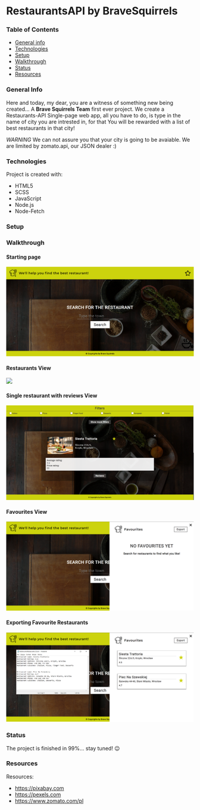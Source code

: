 # RestaurantsAPI by BraveSquirrels



### Table of Contents
* [General info](#generalinfo)
* [Technologies](#technologies)
* [Setup](#setup)
* [Walkthrough](#walkthrough)
* [Status](#status)
* [Resources](#resources)


### General Info
Here and today, my dear, you are a witness of something new being created... A **Brave Squirrels Team** first ever project.
We create a Restaurants-API Single-page web app, all you have to do, is type in the name of city you are intrested in, for that You will be rewarded with a list of best restaurants in that city!

*_WARNING_* We can not assure you that your city is going to be avaiable. We are limited by zomato.api, our JSON dealer :)

### Technologies
Project is created with:
* HTML5
* SCSS
* JavaScript
* Node.js
* Node-Fetch

### Setup

### Walkthrough
#### Starting page
![](images_for_github/starting_page.png)
#### Restaurants View
![](images_for_github/restaurants_view.png)
#### Single restaurant with reviews View
![](images_for_github/single-restaurant.png)
#### Favourites View
![](images_for_github/favourites_view.png)
#### Exporting Favourite Restaurants
![](images_for_github/export.png)

### Status
The project is finished in 99%... stay tuned! :wink:

### Resources
Resources:
* https://pixabay.com
* https://pexels.com
* https://www.zomato.com/pl


